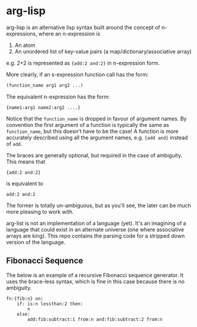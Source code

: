 arg-lisp
==========

arg-lisp is an alternative lisp syntax built around the concept of n-expressions, where an n-expression is

1. An atom
2. An unordered list of key-value pairs (a map/dictionary/associative array)

e.g. 2+2 is represented as `{add:2 and:2}` in n-expression form.

More clearly, if an s-expression function call has the form:

```lisp
(function_name arg1 arg2 ...)
```

The equivalent n-expression has the form:
```plaintext
{name1:arg1 name2:arg2 ....}
```

Notice that the `function_name` is dropped in favour of argument names. By convention the first argument of a function is typically the same as `function_name`, but this doesn't have to be the case! A function is more accurately described using all the argument names, e.g. `{add and}` instead of `add`.

The braces are generally optional, but required in the case of ambiguity. This means that

```plaintext
{add:2 and:2}
```

is equivalent to

```plaintext
add:2 and:2
```

The former is totally un-ambiguous, but as you'll see, the later can be much more pleasing to work with.

arg-list is not an implementation of a language (yet). It's an imagining of a language that could exist in an alternate universe (one where associative arrays are king). This repo contains the parsing code for a stripped down version of the language.


## Fibonacci Sequence
The below is an example of a recursive Fibonacci sequence generator. It uses the brace-less syntax, which is fine in this case because there is no ambiguity.

```plaintext
fn:{fib:n} on:
    if: is:n lessthan:2 then:
        n
    else:
        add:fib:subtract:1 from:n and:fib:subtract:2 from:n
```
